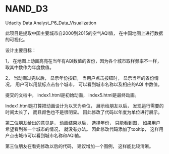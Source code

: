 # NAND_D3
Udacity Data Analyst_P6_Data_Visualization

此项目是提取中国主要城市自2000到2015的空气AQI值， 在中国地图上进行数据的可视化。

设计主要目标：

1， 在地图上动画高亮在当年有AQI数值的省份，因为各个城市取样频率不一样， 取其中数作为年度数值。

2， 当动画过完以后， 显示年份按钮， 当用户点击按钮时， 显示当年的省份情况， 用户可以用鼠标点击各个城市， 可以看到城市名称以及相应的AQI 中数值。

提交的文档中， index1.html是初始动画， index5.html是最终动画。

Index1.html是打算把动画设计为以天为单位， 展示给朋友以后， 发现运行需要的时间太长了， 而且颜色也不是很明显。 因此修改了代码以年度为单位进行展示。

第二位朋友给出的意见是， 动画结束以后， 选择年份， 只能看到图， 如果用户希望看到某一个城市的情况， 就没有办法。 因此修改代码添加了tooltip， 这样用户点击城市可以看到城市名称和AQI值。

第三位朋友在看完修改以后的代码， 建议增加一个图例， 这样能比较清晰。 
